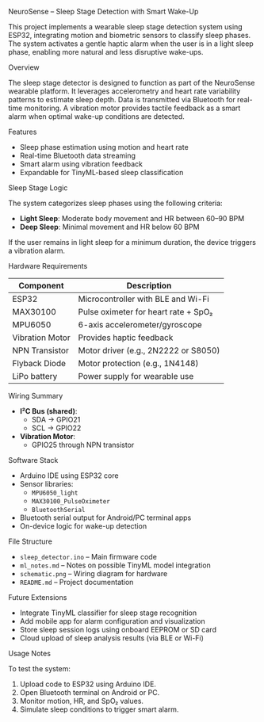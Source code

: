 NeuroSense – Sleep Stage Detection with Smart Wake-Up

This project implements a wearable sleep stage detection system using ESP32, integrating motion and biometric sensors to classify sleep phases. The system activates a gentle haptic alarm when the user is in a light sleep phase, enabling more natural and less disruptive wake-ups.

Overview

The sleep stage detector is designed to function as part of the NeuroSense wearable platform. It leverages accelerometry and heart rate variability patterns to estimate sleep depth. Data is transmitted via Bluetooth for real-time monitoring. A vibration motor provides tactile feedback as a smart alarm when optimal wake-up conditions are detected.

Features

- Sleep phase estimation using motion and heart rate
- Real-time Bluetooth data streaming
- Smart alarm using vibration feedback
- Expandable for TinyML-based sleep classification

Sleep Stage Logic

The system categorizes sleep phases using the following criteria:
- **Light Sleep**: Moderate body movement and HR between 60–90 BPM
- **Deep Sleep**: Minimal movement and HR below 60 BPM

If the user remains in light sleep for a minimum duration, the device triggers a vibration alarm.

Hardware Requirements

| Component           | Description                               |
|--------------------|-------------------------------------------|
| ESP32               | Microcontroller with BLE and Wi-Fi       |
| MAX30100            | Pulse oximeter for heart rate + SpO₂     |
| MPU6050             | 6-axis accelerometer/gyroscope            |
| Vibration Motor     | Provides haptic feedback                  |
| NPN Transistor      | Motor driver (e.g., 2N2222 or S8050)      |
| Flyback Diode       | Motor protection (e.g., 1N4148)           |
| LiPo battery        | Power supply for wearable use             |

Wiring Summary

- **I²C Bus (shared)**:
  - SDA → GPIO21
  - SCL → GPIO22
- **Vibration Motor**:
  - GPIO25 through NPN transistor

Software Stack

- Arduino IDE using ESP32 core
- Sensor libraries:
  - `MPU6050_light`
  - `MAX30100_PulseOximeter`
  - `BluetoothSerial`
- Bluetooth serial output for Android/PC terminal apps
- On-device logic for wake-up detection

File Structure

- `sleep_detector.ino` – Main firmware code
- `ml_notes.md` – Notes on possible TinyML model integration
- `schematic.png` – Wiring diagram for hardware
- `README.md` – Project documentation

Future Extensions

- Integrate TinyML classifier for sleep stage recognition
- Add mobile app for alarm configuration and visualization
- Store sleep session logs using onboard EEPROM or SD card
- Cloud upload of sleep analysis results (via BLE or Wi-Fi)

Usage Notes

To test the system:
1. Upload code to ESP32 using Arduino IDE.
2. Open Bluetooth terminal on Android or PC.
3. Monitor motion, HR, and SpO₂ values.
4. Simulate sleep conditions to trigger smart alarm.